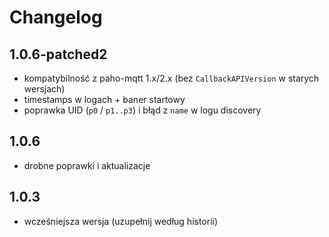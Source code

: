 # Changelog

## 1.0.6-patched2
- kompatybilność z paho-mqtt 1.x/2.x (bez `CallbackAPIVersion` w starych wersjach)
- timestamps w logach + baner startowy
- poprawka UID (`p0` / `p1..p3`) i błąd z `name` w logu discovery

## 1.0.6
- drobne poprawki i aktualizacje

## 1.0.3
- wcześniejsza wersja (uzupełnij według historii)
